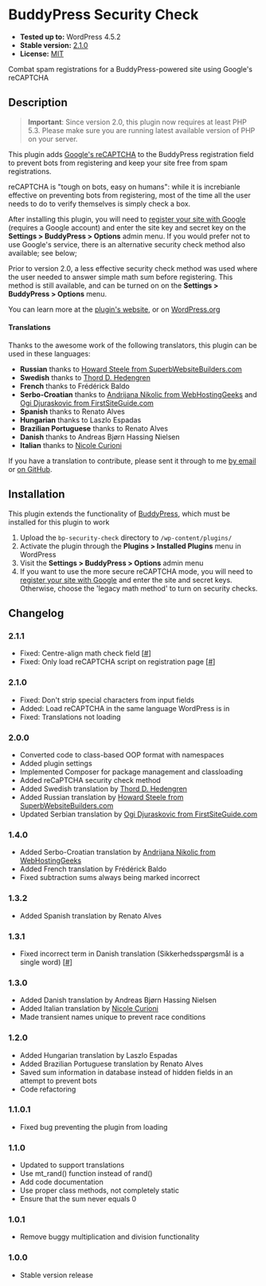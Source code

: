 # BuddyPress Security Check

* __Tested up to:__ WordPress 4.5.2
* __Stable version:__ [2.1.0](https://downloads.wordpress.org/plugin/bp-security-check.latest-stable.zip)
* __License:__ [MIT](https://opensource.org/licenses/MIT)

Combat spam registrations for a BuddyPress-powered site using Google's reCAPTCHA

## Description

> **Important**: Since version 2.0, this plugin now requires at least PHP 5.3. Please make sure you are running latest available version of PHP on your server.

This plugin adds [Google's reCAPTCHA](https://www.google.com/recaptcha/) to the BuddyPress registration field to prevent bots from registering and keep your site free from spam registrations. 

reCAPTCHA is "tough on bots, easy on humans": while it is increbianle effective on preventing bots from registering, most of the time all the user needs to do to verify themselves is simply check a box. 

After installing this plugin, you will need to [register your site with Google](https://www.google.com/recaptcha/admin) (requires a Google account) and enter the site key and secret key on the **Settings > BuddyPress > Options** admin menu. If you would prefer not to use Google's service, there is an alternative security check method also available; see below;

Prior to version 2.0, a less effective security check method was used where the user needed to answer simple math sum before registering. This method is still available, and can be turned on on the **Settings > BuddyPress > Options** menu.

You can learn more at the [plugin's website](https://bungeshea.com/plugins/bp-security-check/), or on [WordPress.org](https://wordpress.org/plugins/bp-security-check)

#### Translations

Thanks to the awesome work of the following translators, this plugin can be used in these languages:

* **Russian** thanks to [Howard Steele from SuperbWebsiteBuilders.com](http://superbwebsitebuilders.com/)
* **Swedish** thanks to [Thord D. Hedengren](http://tdh.me)
* **French** thanks to Frédérick Baldo
* **Serbo-Croatian** thanks to [Andrijana Nikolic from WebHostingGeeks](https://webhostinggeeks.com) and [Ogi Djuraskovic from FirstSiteGuide.com](http://firstsiteguide.com/)
* **Spanish** thanks to Renato Alves
* **Hungarian** thanks to Laszlo Espadas
* **Brazilian Portuguese** thanks to Renato Alves
* **Danish** thanks to Andreas Bjørn Hassing Nielsen
* **Italian** thanks to [Nicole Curioni](http://nicolecurioni.com/)

If you have a translation to contribute, please sent it through to me [by email](https://bungeshea.com/contact/) or [on GitHub](https://github.com/sheabunge/bp-security-check/pulls).

## Installation

This plugin extends the functionality of [BuddyPress](https://wordpress.org/plugins/buddypress), which must be installed for this plugin to work

1. Upload the `bp-security-check` directory to `/wp-content/plugins/`
2. Activate the plugin through the **Plugins > Installed Plugins** menu in WordPress
2. Visit the **Settings > BuddyPress > Options** admin menu
3. If you want to use the more secure reCAPTCHA mode, you will need to [register your site with Google](https://www.google.com/recaptcha/admin) and enter the site and secret keys. Otherwise, choose the 'legacy math method' to turn on security checks.

## Changelog

### 2.1.1
* Fixed: Centre-align math check field [[#](https://wordpress.org/support/topic/align-by-center)]
* Fixed: Only load reCAPTCHA script on registration page [[#](https://wordpress.org/support/topic/load-recaptcha-script-only-on-the-registration-page)]

### 2.1.0
* Fixed: Don't strip special characters from input fields
* Added: Load reCAPTCHA in the same language WordPress is in
* Fixed: Translations not loading

### 2.0.0
* Converted code to class-based OOP format with namespaces
* Added plugin settings
* Implemented Composer for package management and classloading
* Added reCaPTCHA security check method
* Added Swedish translation by [Thord D. Hedengren](http://tdh.me)
* Added Russian translation by [Howard Steele from SuperbWebsiteBuilders.com](http://superbwebsitebuilders.com/)
* Updated Serbian translation by [Ogi Djuraskovic from FirstSiteGuide.com](http://firstsiteguide.com/)

### 1.4.0
* Added Serbo-Croatian translation by [Andrijana Nikolic from WebHostingGeeks](https://webhostinggeeks.com)
* Added French translation by Frédérick Baldo
* Fixed subtraction sums always being marked incorrect

### 1.3.2
* Added Spanish translation by Renato Alves

### 1.3.1
* Fixed incorrect term in Danish translation (Sikkerhedsspørgsmål is a single word) [[#](https://wordpress.org/support/topic/translation-293)]

### 1.3.0
* Added Danish translation by Andreas Bjørn Hassing Nielsen
* Added Italian translation by [Nicole Curioni](http://nicolecurioni.com/)
* Made transient names unique to prevent race conditions

### 1.2.0
* Added Hungarian translation by Laszlo Espadas
* Added Brazilian Portuguese translation by Renato Alves
* Saved sum information in database instead of hidden fields in an attempt to prevent bots
* Code refactoring

### 1.1.0.1
* Fixed bug preventing the plugin from loading

### 1.1.0
* Updated to support translations
* Use mt_rand() function instead of rand()
* Add code documentation
* Use proper class methods, not completely static
* Ensure that the sum never equals 0

### 1.0.1
* Remove buggy multiplication and division functionality

### 1.0.0
* Stable version release

